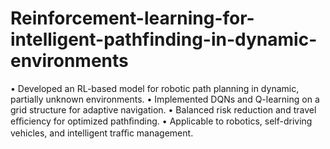 # Reinforcement-learning-for-intelligent-pathfinding-in-dynamic-environments
• Developed an RL-based model for robotic path planning in dynamic, partially unknown environments. • Implemented DQNs and Q-learning on a grid structure for adaptive navigation. • Balanced risk reduction and travel eﬃciency for optimized pathﬁnding. • Applicable to robotics, self-driving vehicles, and intelligent traﬃc management.
